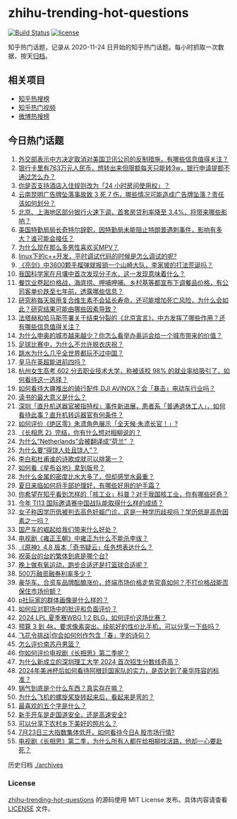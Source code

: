 # zhihu-trending-hot-questions

[![Build Status](https://github.com/justjavac/zhihu-trending-hot-questions/workflows/ci/badge.svg?branch=master)](https://github.com/justjavac/zhihu-trending-hot-questions/actions)
[![license](https://img.shields.io/github/license/justjavac/zhihu-trending-hot-questions)](https://github.com/justjavac/zhihu-trending-hot-questions/blob/master/LICENSE)

知乎热门话题，记录从 2020-11-24
日开始的知乎热门话题。每小时抓取一次数据，按天[归档](./archives)。

## 相关项目

- [知乎热搜榜](https://github.com/justjavac/zhihu-trending-top-search)
- [知乎热门视频](https://github.com/justjavac/zhihu-trending-hot-video)
- [微博热搜榜](https://github.com/justjavac/weibo-trending-hot-search)

## 今日热门话题

<!-- BEGIN -->
<!-- 最后更新时间 Wed Jul 24 2024 09:19:54 GMT+0800 (China Standard Time) -->

1. [外交部表示中方决定取消对美国卫讯公司的反制措施，有哪些信息值得关注？](https://www.zhihu.com/question/662277295)
1. [银行卡里有763万元人民币，想转出来但限额每天只能转3w，银行申请提额不通过怎么办？](https://www.zhihu.com/question/662342815)
1. [你是否支持酒店入住规则改为「24 小时房间使用权」？](https://www.zhihu.com/question/661942109)
1. [云南昆明广告牌坠落事故致 3 死 7 伤，哪些情况可能造成广告牌坠落？责任该如何划分？](https://www.zhihu.com/question/662370135)
1. [北京、上海地区部分银行火速下调，首套房贷利率降至 3.4%，将带来哪些影响？](https://www.zhihu.com/question/662379142)
1. [美国特勤局局长奇特尔辞职，因特勤局未能阻止特朗普遇刺事件，影响有多大？谁可能会接任？](https://www.zhihu.com/question/662404599)
1. [为什么现在那么多男性喜欢买MPV？](https://www.zhihu.com/question/635319850)
1. [linux下的c++开发，平时调试代码的时候是怎么调试的呢?](https://www.zhihu.com/question/662025077)
1. [《亮剑》中3600颗手榴弹就报销一个山崎大队，李家坡的打法荒诞吗？](https://www.zhihu.com/question/656325032)
1. [我国科学家在月壤中首次发现分子水，这一发现意味着什么？](https://www.zhihu.com/question/662387263)
1. [餐饮业卷起价格战，海底捞、呷哺呷哺、乡村基等都宣布下调餐品价格，有公司客单价跌至七年前，透露哪些信息？](https://www.zhihu.com/question/662355628)
1. [研究称每天服用复合维生素不会延长寿命，还可能增加死亡风险，为什么会如此？研究结果可能由哪些因素导致？](https://www.zhihu.com/question/662171082)
1. [法塔赫和哈马斯签署关于结束分裂的《北京宣言》，中方发挥了哪些作用？还有哪些信息值得关注？](https://www.zhihu.com/question/662356140)
1. [为什么申奥的城市越来越少？你怎么看举办奥运会给一个城市带来的价值？](https://www.zhihu.com/question/661762100)
1. [足球比赛中，为什么不允许脱衣庆祝？](https://www.zhihu.com/question/439916035)
1. [跳水为什么几乎全世界都玩不过中国？](https://www.zhihu.com/question/662265270)
1. [皇马在英超能进前四吗？](https://www.zhihu.com/question/661739743)
1. [杭州女生高考 602 分去职业技术大学，称被该校 98% 的就业率给吸引了，如何看待这一选择？](https://www.zhihu.com/question/662342256)
1. [如何看待大疆推出的骑行配件 DJI AVINOX？会「暴击」电动车行业吗？](https://www.zhihu.com/question/660500104)
1. [读书的最大意义是什么？](https://www.zhihu.com/question/418752181)
1. [深圳「直升机送器官被指特权」事件新进展，患者系「普通退休工人」，如何看待此事？直升机转运器官有何条件？](https://www.zhihu.com/question/662344864)
1. [如何评价《绝区零》朱鸢角色展示「全天候·朱鸢长官！」?](https://www.zhihu.com/question/662356894)
1. [《长相思 2》完结，你有什么想对相柳说的？](https://www.zhihu.com/question/662315964)
1. [为什么“Netherlands”会被翻译成“荷兰” ？](https://www.zhihu.com/question/661323355)
1. [为什么要“得饶人处且饶人”？](https://www.zhihu.com/question/54330855)
1. [李白和杜甫谁的诗歌成就可以排第一？](https://www.zhihu.com/question/661947895)
1. [如何看《星布谷地》拿到版号？](https://www.zhihu.com/question/662280928)
1. [为什么金属的密度比水大多了，但却感觉水最重？](https://www.zhihu.com/question/615476997)
1. [夏日来临如何将手部护理好，有哪些好用的护手霜？](https://www.zhihu.com/question/662382792)
1. [你希望在知乎看到怎样的「核工业」科普？对于我国核工业，你有哪些好奇？](https://www.zhihu.com/question/660810038)
1. [今年 TI13 国际邀请赛中国战队能取得什么样的成绩？](https://www.zhihu.com/question/662256690)
1. [女子称因学历低被判去高危妊娠门诊，这是一种学历歧视吗？学历低是高危因素之一吗？](https://www.zhihu.com/question/662350319)
1. [国产车的崛起给我们带来什么好处？](https://www.zhihu.com/question/620117759)
1. [电视剧《雍正王朝》中雍正为什么不能杀李绂？](https://www.zhihu.com/question/662254769)
1. [《原神》4.8 版本「奇书疑云」任务想表达什么？](https://www.zhihu.com/question/662347104)
1. [祝英台的台的繁体到底是哪个台?](https://www.zhihu.com/question/662310106)
1. [晚上做有氧运动，跑步合适还是打篮球合适呢？](https://www.zhihu.com/question/662143739)
1. [500万融资融券利率多少？](https://www.zhihu.com/question/635603788)
1. [豪华车、合资车品牌酝酿涨价，终端市场价格走势究竟如何？不打价格战能否保住市场份额？](https://www.zhihu.com/question/662355632)
1. [p社玩家的群体画像是什么样的？](https://www.zhihu.com/question/661790227)
1. [如何应对职场中的批评和负面评价？](https://www.zhihu.com/question/661211664)
1. [2024 LPL 夏季赛WBG 1:2 BLG，如何评价这场比赛？](https://www.zhihu.com/question/662394603)
1. [预算 3 到 4k，要求像素突出、续航好的性价比手机，可以分享一下些吗？](https://www.zhihu.com/question/662334695)
1. [飞花令挑战|你会如何创作包含「春」字的诗句？](https://www.zhihu.com/question/662138851)
1. [怎么评价南苏丹男篮？](https://www.zhihu.com/question/662190327)
1. [你如何评价电视剧《长相思》第二季呢？](https://www.zhihu.com/question/661976051)
1. [为什么新成立的深圳理工大学 2024 首次招生分数线奇高？](https://www.zhihu.com/question/661998743)
1. [2024年美洲杯后如何看待阿根廷国家队的实力，是否达到了豪华阵容的标准？](https://www.zhihu.com/question/662140936)
1. [锅气到底是个什么东西？真实存在嘛？](https://www.zhihu.com/question/27228150)
1. [为什么飞机的螺旋桨旋转起来后，看起来是弯的？](https://www.zhihu.com/question/662084956)
1. [最喜欢的五个字是什么？](https://www.zhihu.com/question/662139341)
1. [新手开车是走国道安全，还是高速安全?](https://www.zhihu.com/question/658342531)
1. [可以分享下农村乡下美好的照片么？](https://www.zhihu.com/question/662118617)
1. [7月23日三大指数集体低开，如何看待今日A 股市场行情?](https://www.zhihu.com/question/662270619)
1. [电视剧《长相思》第二季，为什么所有人都在给相柳找活路，他却一心要赴死？](https://www.zhihu.com/question/661922347)

<!-- END -->

历史归档 [./archives](./archives)

### License

[zhihu-trending-hot-questions](https://github.com/justjavac/zhihu-trending-hot-questions)
的源码使用 MIT License 发布。具体内容请查看 [LICENSE](./LICENSE) 文件。
